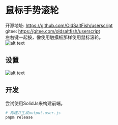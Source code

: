 # 鼠标手势滚轮
开源地址: https://github.com/OldSaltFish/userscript  
gitee: https://gitee.com/oldsaltfish/userscript  
左右键一起按，像使用触摸板那样使用鼠标滚轮。  
![alt text](./img/PixPin_2025-06-05_15-19-59.gif)
## 设置

![alt text](./img/PixPin_2025-06-05_15-24-06.gif)

## 开发
尝试使用SolidJs来构建前端。  

```bash
# 构建并生成output.user.js
pnpm release
```
